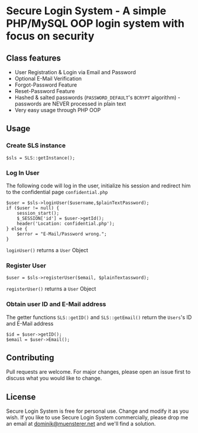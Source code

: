 # Secure Login System - A simple PHP/MySQL OOP login system with focus on security

## Class features
- User Registration & Login via Email and Password
- Optional E-Mail Verification
- Forgot-Password Feature
- Reset-Password Feature
- Hashed & salted passwords (```PASSWORD_DEFAULT```'s ```BCRYPT``` algorithm) - passwords are NEVER processed in plain text
- Very easy usage through PHP OOP

## Usage
### Create SLS instance
```
$sls = SLS::getInstance();
```
### Log In User
The following code will log in the user, initialize his session and redirect him to the confidential page `confidential.php`
```
$user = $sls->loginUser($username,$plainTextPassword);
if ($user != null) {
    session_start();
    $_SESSION['id'] = $user->getId();
    header('Location: confidential.php');
} else {
    $error = "E-Mail/Password wrong.";
}
```
```loginUser()``` returns a ```User``` Object
### Register User
```
$user = $sls->registerUser($email, $plainTextassword);
```
```registerUser()``` returns a ```User``` Object
### Obtain user ID and E-Mail address
The getter functions ```SLS::getID()``` and ```SLS::getEmail()``` return the ```Users```'s ID and E-Mail address
```
$id = $user->getID();
$email = $user->Email();
```

## Contributing
Pull requests are welcome. For major changes, please open an issue first to discuss what you would like to change.

## License
Secure Login System is free for personal use. Change and modify it as you wish.
If you like to use Secure Login System commercially, please drop me an email at dominik@muensterer.net and we'll find a solution.
